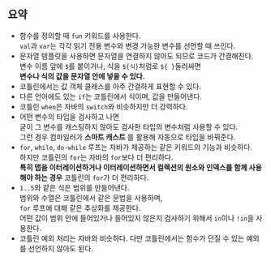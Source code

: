 ## 요약

- 함수를 정의할 때 `fun` 키워드를 사용한다.  
  `val`과 `var`는 각각 읽기 전용 변수와 변경 가능한 변수를 선언할 때 쓰인다.
- 문자열 템플릿을 사용하면 문자열을 연결하지 않아도 되므로 코드가 간결해진다.  
  변수 이름 앞에 `$`를 붙이거나, 식을 `${식}`처럼로 `${ }`둘러싸면  
  __변수나 식의 값을 문자열 안에 넣을 수 있다.__
- 코틀린에서는 값 객체 클래스를 아주 간결하게 표현할 수 있다.
- 다른 언어에도 있는 `if`는 코틀린에서 식이며, 값을 만들어낸다.
- 코틀린 `when`은 자바의 `switch`와 비슷하지만 더 강력하다.
- 어떤 변수의 타입을 검사하고 나면  
  굳이 그 변수를 캐스팅하지 않아도 검사한 타입의 변수처럼 사용할 수 있다.   
  그런 경우 컴파일러가 __스마트 캐스트__ 를 활용해 자동으로 타입을 바꿔준다.
- `for`, `while`, `do-while` 루프는 자바가 제공하는 같은 키워드의 기능과 비슷하다.  
  하지만 코틀린의 `for`는 자바의 `for`보다 더 편리하다.  
  **특히 맵을 이터레이션하거나 이터레이션하면서 컬렉션의 원소와 인덱스를 함께 사용해야 하는 경우** 코틀린의 `for`가 더 편리하다.
- `1..5`와 같은 식은 범위를 만들어낸다.  
  범위와 수열은 코틀린에서 같은 문법을 사용하며,  
  `for` 루프에 대해 같은 추상화를 제공한다.  
  어떤 값이 범위 안에 들어있거나 들어있지 않은지 검사하기 위해서 `in`이나 `!in`을 사용한다.
- 코틀린 예외 처리는 자바와 비슷하다.
  다만 코틀린에서는 함수가 던질 수 있는 예외를 선언하지 않아도 된다.